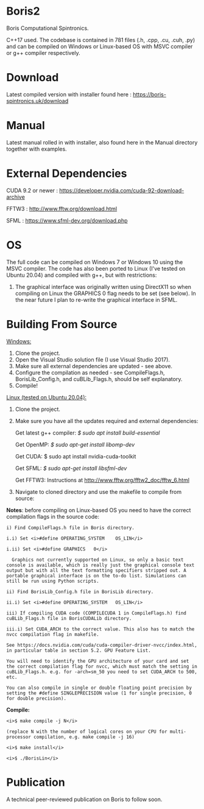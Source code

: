 # Boris2
Boris Computational Spintronics.

C++17 used. The codebase is contained in 781 files (.h, .cpp, .cu, .cuh, .py) and can be compiled on Windows or Linux-based OS with MSVC compiler or g++ compiler respectively.

# Download
Latest compiled version with installer found here : https://boris-spintronics.uk/download

# Manual
Latest manual rolled in with installer, also found here in the Manual directory together with examples.

# External Dependencies
CUDA 9.2 or newer : https://developer.nvidia.com/cuda-92-download-archive

FFTW3 : http://www.fftw.org/download.html

SFML : https://www.sfml-dev.org/download.php

# OS
The full code can be compiled on Windows 7 or Windows 10 using the MSVC compiler.
The code has also been ported to Linux (I've tested on Ubuntu 20.04) and compiled with g++, but with restrictions:

1) The graphical interface was originally written using DirectX11 so when compiling on Linux the GRAPHICS 0 flag needs to be set (see below). In the near future I plan to re-write the graphical interface in SFML.

# Building From Source
<u>Windows:</u>
1. Clone the project.
2. Open the Visual Studio solution file (I use Visual Studio 2017).
3. Make sure all external dependencies are updated - see above.
4. Configure the compilation as needed - see CompileFlags.h, BorisLib_Config.h, and cuBLib_Flags.h, should be self explanatory.
5. Compile!

<u>Linux (tested on Ubuntu 20.04):</u>
1. Clone the project.
2. Make sure you have all the updates required and external dependencies:

    Get latest g++ compiler: <i>$ sudo apt install build-essential</i>
    
    Get OpenMP: <i>$ sudo apt-get install libomp-dev</i>
    
    Get CUDA: $ sudo apt install nvidia-cuda-toolkit
    
    Get SFML: <i>$ sudo apt-get install libsfml-dev</i>
    
    Get FFTW3: Instructions at http://www.fftw.org/fftw2_doc/fftw_6.html

3. Navigate to cloned directory and use the makefile to compile from source:
  
  <b>Notes</b>: before compiling on Linux-based OS you need to have the correct compilation flags in the source code:

    i) Find CompileFlags.h file in Boris directory.

    i.i) Set <i>#define OPERATING_SYSTEM	OS_LIN</i>

    i.ii) Set <i>#define GRAPHICS	0</i>
  
      Graphics not currently supported on Linux, so only a basic text console is available, which is really just the graphical console text output but with all the text formatting specifiers stripped out. A portable graphical interface is on the to-do list. Simulations can still be run using Python scripts.

    ii) Find BorisLib_Config.h file in BorisLib directory.
    
    ii.i) Set <i>#define OPERATING_SYSTEM	OS_LIN</i>
    
    iii) If compiling CUDA code (COMPILECUDA 1 in CompileFlags.h) find cuBLib_Flags.h file in BorisCUDALib directory.
    
    iii.i) Set CUDA_ARCH to the correct value. This also has to match the nvcc compilation flag in makefile.
    
    See https://docs.nvidia.com/cuda/cuda-compiler-driver-nvcc/index.html, in particular table in section 5.2. GPU Feature List.
    
    You will need to identify the GPU architecture of your card and set the correct compilation flag for nvcc, which must match the setting in cuBLib_Flags.h. e.g. for -arch=sm_50 you need to set CUDA_ARCH to 500, etc.
    
    You can also compile in single or double floating point precision by setting the #define SINGLEPRECISION value (1 for single precision, 0 for double precision).
  
  <b>Compile:</b>
  
    <i>$ make compile -j N</i>
  
    (replace N with the number of logical cores on your CPU for multi-processor compilation, e.g. make compile -j 16)

    <i>$ make install</i>
    
    <i>$ ./BorisLin</i>

# Publication
A technical peer-reviewed publication on Boris to follow soon.
